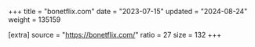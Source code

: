 +++
title = "bonetflix.com"
date = "2023-07-15"
updated = "2024-08-24"
weight = 135159

[extra]
source = "https://bonetflix.com/"
ratio = 27
size = 132
+++

